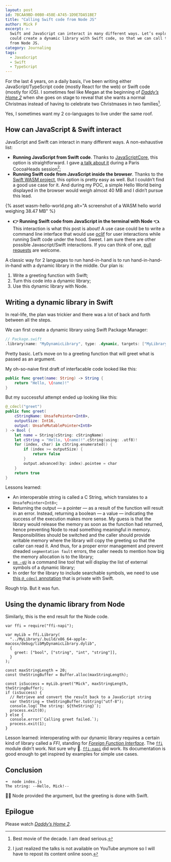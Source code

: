```yaml
---
layout: post
id: 7BCAA9BD-00B0-458E-A745-1D9E7DA51BE7
title: "Calling Swift code from Node JS"
author: Mick F
excerpt: >-
  Swift and JavaScript can interact in many different ways. Let’s explore how we
  could create a dynamic library with Swift code, so that we can call that code
  from Node JS.
category: Journaling
tags:
  - JavaScript
  - Swift
  - TypeScript
---
```


For the last 4 years, on a daily basis, I’ve been writing either
JavaScript/TypeScript code (mostly React for the web) or Swift code (mostly for
iOS). I sometimes feel like Megan at the beginning of [_Daddy’s Home 2_][1] when
she goes on stage to reveal that she wants a normal Christmas instead of having
to celebrate two Christmases in two families[^1].

Yes, I sometimes want my 2 co-languages to live under the same roof.

## How can JavaScript & Swift interact

JavaScript and Swift can interact in many different ways. A non-exhaustive list:

- **Running JavaScript from Swift code**. Thanks to [JavaScriptCore][6], this
  option is straightforward. I gave [a talk about it][8] during a Paris
  CocoaHeads session[^2];
- **Running Swift code from JavaScript inside the browser**. Thanks to the
  [Swift WASM project][9], this option is pretty easy as well. But I couldn’t
  find a good use case for it. And during my POC, a simple Hello World being
  displayed in the browser would weigh almost 40 MB and I didn’t pursue this
  lead.

{% asset wasm-hello-world.png alt="A screenshot of a WASM hello world weighing 38.47 MB" %}

- **👉 Running Swift code from JavaScript in the terminal with Node 👈**. This
  interaction is what this post is about! A use case could be to write a command
  line interface that would use [oclif][7] for user interactions while running
  Swift code under the hood. Sweet. I am sure there are other possible
  Javascript/Swift interactions. If you can think of one, [pull requests][2] are
  welcome.

A classic way for 2 languages to run hand-in-hand is to run hand-in-hand-in-hand
with a dynamic library in the middle. Our plan is:

1. Write a greeting function with Swift;
1. Turn this code into a dynamic library;
1. Use this dynamic library with Node.

## Writing a dynamic library in Swift

In real-life, the plan was trickier and there was a lot of back and forth
between all the steps.

We can first create a dynamic library using Swift Package Manager:

```swift
// Package.swift
.library(name: "MyDynamicLibrary", type: .dynamic, targets: ["MyLibrary"])
```

Pretty basic. Let’s move on to a greeting function that will greet what is
passed as an argument.

My oh-so-naive first draft of interfacable code looked like this:

```swift
public func greet(name: String) -> String {
    return "Hello, \(name)!"
}
```

But my successful attempt ended up looking like this:

```swift
@_cdecl("greet")
public func greet(
    cStringName: UnsafePointer<Int8>,
    outputSize: Int16,
    output: UnsafeMutablePointer<Int8>
) -> Bool {
    let name = String(cString: cStringName)
    let cString = "Hello, \(name)!".cString(using: .utf8)!
    for (index, char) in cString.enumerated() {
        if (index >= outputSize) {
            return false
        }
        output.advanced(by: index).pointee = char
    }
    return true
}
```

Lessons learned:

- An interoperable string is called a C String, which translates to a
  `UnsafePointer<Int8>`;
- Returning the output — a pointer — as a result of the function will result in
  an error. Instead, returning a boolean — a value — indicating the success of
  the execution makes more sense. My guess is that the library would release the
  memory as soon as the function had returned, hence preventing Node to read
  something meaningful in memory. Responsibilities should be switched and the
  caller should provide writable memory where the library will copy the greeting
  so that the caller can read it. And thus, for a proper error management and
  prevent dreaded `segmentation fault` errors, the caller needs to mention how
  big the memory allocation is to the library;
- [`nm -gU`][11] is a command line tool that will display the list of external
  symbols of a dynamic library;
- In order for the library to include searchable symbols, we need to use [this
  `@_cdecl` annotation][10] that is private with Swift.

Rough trip. But it was fun.

## Using the dynamic library from Node

Similarly, this is the end result for the Node code.

```node
var ffi = require("ffi-napi");

var myLib = ffi.Library(
  "../MyLibrary/.build/x86_64-apple-macosx/debug/libMyDynamicLibrary.dylib",
  {
    greet: ["bool", ["string", "int", "string"]],
  }
);

const maxStringLength = 20;
const theStringBuffer = Buffer.alloc(maxStringLength);

const isSuccess = myLib.greet("Mick", maxStringLength, theStringBuffer);
if (isSuccess) {
  // Retrieve and convert the result back to a JavaScript string
  var theString = theStringBuffer.toString("utf-8");
  console.log(`The string: ${theString}`);
  process.exit(0);
} else {
  console.error(`Calling greet failed.`);
  process.exit(1);
}
```

Lesson learned: interoperating with our dynamic library requires a certain kind
of library called a _FFI_, standing for [_Foreign Function Interface_][5]. The
[`ffi`][3] module didn’t work. Not sure why 🤷. [`ffi-napi`][4] did work. Its
documentation is good enough to get inspired by examples for simple use cases.

## Conclusion

```shell
➜  node index.js
The string: --Hello, Mick!--
```

💪🎉 Node provided the argument, but the greeting is done with Swift.

## Epilogue

Please watch [_Daddy’s Home 2_][1].

[^1]: Best movie of the decade. I am dead serious.
[^2]:
    I just realized the talks is not available on YouTube anymore so I will have
    to repost its content online soon.

[1]: https://www.themoviedb.org/movie/419680 "Daddy’s Home 2 on The Movie DB"
[2]: https://github.com/Bootstragram/bootstragram-blog/pulls
[3]: https://www.npmjs.com/package/ffi
[4]: https://www.npmjs.com/package/ffi-napi
[5]: https://en.wikipedia.org/wiki/Foreign_function_interface
[6]: https://developer.apple.com/documentation/javascriptcore
[7]: https://oclif.io
[8]: https://twitter.com/cocoaheadsparis/status/1060620815467769856
[9]: https://swiftwasm.org
[10]: https://forums.swift.org/t/formalizing-cdecl/40677
[11]:
  https://stackoverflow.com/questions/4506121/how-to-print-a-list-of-symbols-exported-from-a-dynamic-library
